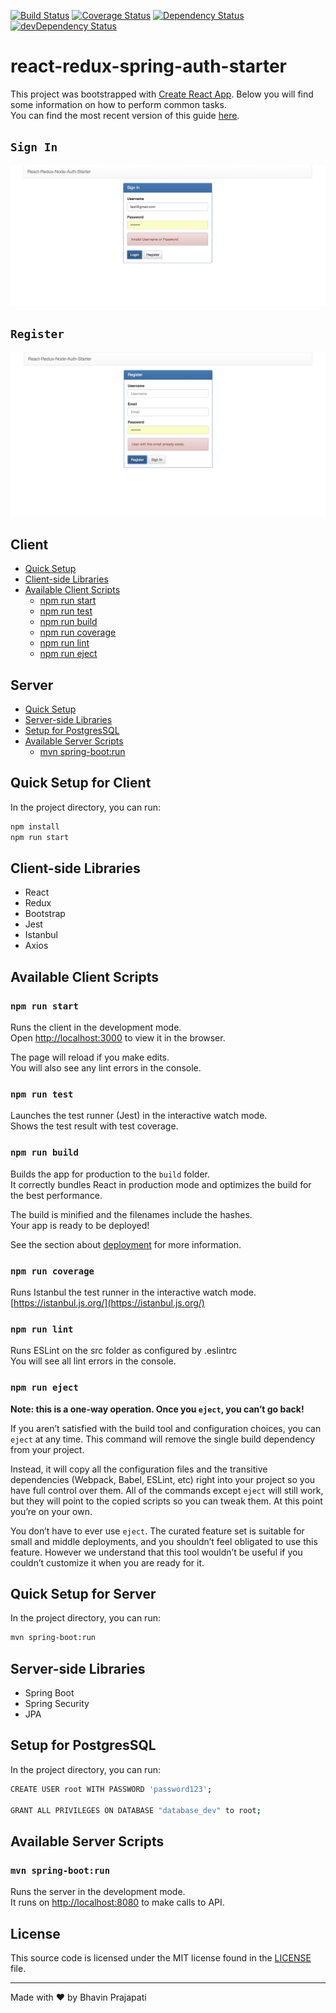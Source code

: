 [![Build Status](https://travis-ci.org/bhavin-prajapati/react-redux-node-auth-starter.svg?branch=master)](https://travis-ci.org/bhavin-prajapati/react-redux-node-auth-starter)
[![Coverage Status](https://coveralls.io/repos/github/bhavin-prajapati/react-redux-node-auth-starter/badge.svg?branch=master)](https://coveralls.io/github/bhavin-prajapati/react-redux-node-auth-starter?branch=master)
[![Dependency Status](https://david-dm.org/bhavin-prajapati/react-redux-node-auth-starter.svg?style=flat-square)](https://david-dm.org/bhavin-prajapati/react-redux-node-auth-starter)
[![devDependency Status](https://david-dm.org/bhavin-prajapati/react-redux-node-auth-starter/dev-status.svg?style=flat-square)](https://david-dm.org/bhavin-prajapati/react-redux-node-auth-starter#info=devDependencies)


# react-redux-spring-auth-starter

This project was bootstrapped with [Create React App](https://github.com/facebookincubator/create-react-app).
Below you will find some information on how to perform common tasks.<br>
You can find the most recent version of this guide [here](https://github.com/facebookincubator/create-react-app/blob/master/packages/react-scripts/template/README.md).

## `Sign In`
![Screenshot](client/public/signin.png)

## `Register`
![Screenshot](client/public/register.png)

## Client

- [Quick Setup](#quick-setup-for-client)
- [Client-side Libraries](#client-side-libraries)
- [Available Client Scripts](#available-client-scripts)
  - [npm run start](#npm-run-start)
  - [npm run test](#npm-run-test)
  - [npm run build](#npm-run-build)
  - [npm run coverage](#npm-run-coverage)
  - [npm run lint](#npm-run-lint)
  - [npm run eject](#npm-run-eject)

## Server

- [Quick Setup](#quick-setup-for-server)
- [Server-side Libraries](#server-side-libraries)
- [Setup for PostgresSQL](#setup-for-postgressql)
- [Available Server Scripts](#available-server-scripts)
  - [mvn spring-boot:run](#mvn-spring-boot:run)

## Quick Setup for Client

In the project directory, you can run:

```sh
npm install
npm run start
```

## Client-side Libraries

* React
* Redux
* Bootstrap
* Jest
* Istanbul
* Axios

## Available Client Scripts

### `npm run start`

Runs the client in the development mode.<br>
Open [http://localhost:3000](http://localhost:3000) to view it in the browser.

The page will reload if you make edits.<br>
You will also see any lint errors in the console.

### `npm run test`

Launches the test runner (Jest) in the interactive watch mode.<br>
Shows the test result with test coverage.

### `npm run build`

Builds the app for production to the `build` folder.<br>
It correctly bundles React in production mode and optimizes the build for the best performance.

The build is minified and the filenames include the hashes.<br>
Your app is ready to be deployed!

See the section about [deployment](#deployment) for more information.

### `npm run coverage`

Runs Istanbul the test runner in the interactive watch mode.<br>
[https://istanbul.js.org/](https://istanbul.js.org/)

### `npm run lint`

Runs ESLint on the src folder as configured by .eslintrc<br>
You will see all lint errors in the console.

### `npm run eject`

**Note: this is a one-way operation. Once you `eject`, you can’t go back!**

If you aren’t satisfied with the build tool and configuration choices, you can `eject` at any time. This command will remove the single build dependency from your project.

Instead, it will copy all the configuration files and the transitive dependencies (Webpack, Babel, ESLint, etc) right into your project so you have full control over them. All of the commands except `eject` will still work, but they will point to the copied scripts so you can tweak them. At this point you’re on your own.

You don’t have to ever use `eject`. The curated feature set is suitable for small and middle deployments, and you shouldn’t feel obligated to use this feature. However we understand that this tool wouldn’t be useful if you couldn’t customize it when you are ready for it.

## Quick Setup for Server

In the project directory, you can run:

```sh
mvn spring-boot:run
```

## Server-side Libraries

* Spring Boot
* Spring Security
* JPA

## Setup for PostgresSQL

In the project directory, you can run:

```sh
CREATE USER root WITH PASSWORD 'password123';

GRANT ALL PRIVILEGES ON DATABASE "database_dev" to root;
```

## Available Server Scripts

### `mvn spring-boot:run`

Runs the server in the development mode.<br>
It runs on [http://localhost:8080](http://localhost:8080) to make calls to API.

## License

This source code is licensed under the MIT
license found in the [LICENSE](https://github.com/bhavin-prajapati/react-redux-node-auth-starter/blob/master/LICENSE)
file.

---
Made with ♥ by Bhavin Prajapati